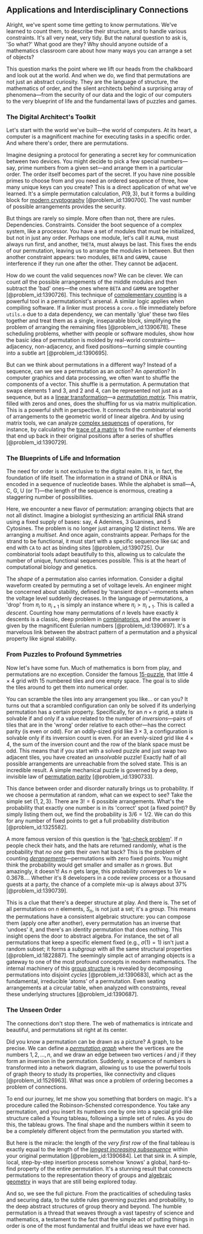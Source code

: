 ## Applications and Interdisciplinary Connections

Alright, we've spent some time getting to know permutations. We've learned to count them, to describe their structure, and to handle various constraints. It's all very neat, very tidy. But the natural question to ask is, 'So what?' What good are they? Why should anyone outside of a mathematics classroom care about how many ways you can arrange a set of objects?

This question marks the point where we lift our heads from the chalkboard and look out at the world. And when we do, we find that permutations are not just an abstract curiosity. They are the language of structure, the mathematics of order, and the silent architects behind a surprising array of phenomena—from the security of our data and the logic of our computers to the very blueprint of life and the fundamental laws of puzzles and games.

### The Digital Architect's Toolkit

Let's start with the world we've built—the world of computers. At its heart, a computer is a magnificent machine for executing tasks in a specific order. And where there's order, there are permutations.

Imagine designing a protocol for generating a secret key for communication between two devices. You might decide to pick a few special numbers—say, prime numbers from a given set—and arrange them in a particular order. The order itself becomes part of the secret. If you have nine possible primes to choose from and you need an ordered sequence of three, how many unique keys can you create? This is a direct application of what we've learned. It's a simple permutation calculation, $P(9,3)$, but it forms a building block for [modern cryptography](@article_id:274035) [@problem_id:1390700]. The vast number of possible arrangements provides the security.

But things are rarely so simple. More often than not, there are rules. Dependencies. Constraints. Consider the boot sequence of a complex system, like a processor. You have a set of modules that must be initialized, but not in just any order. Perhaps one module, let's call it `ALPHA`, must always run first, and another, `THETA`, must always be last. This fixes the ends of our permutation, leaving us to arrange the modules in between. But then another constraint appears: two modules, `BETA` and `GAMMA`, cause interference if they run one after the other. They cannot be adjacent.

How do we count the valid sequences now? We can be clever. We can count *all* the possible arrangements of the middle modules and then subtract the 'bad' ones—the ones where `BETA` and `GAMMA` are together [@problem_id:1390726]. This technique of [complementary counting](@article_id:267454) is a powerful tool in a permutationist's arsenal. A similar logic applies when compiling software. If a linker must process a `core.o` file immediately before `utils.o` due to a data dependency, we can mentally 'glue' these two files together and treat them as a single, inseparable block, simplifying the problem of arranging the remaining files [@problem_id:1390678]. These scheduling problems, whether with people or software modules, show how the basic idea of permutation is molded by real-world constraints—adjacency, non-adjacency, and fixed positions—turning simple counting into a subtle art [@problem_id:1390695].

But can we think about permutations in a different way? Instead of a sequence, can we see a permutation as an *action*? An *operation*? In computer graphics and data processing, we often want to shuffle the components of a vector. This shuffle is a permutation. A permutation that swaps elements 1 and 3, and 2 and 4, can be represented not just as a sequence, but as a [linear transformation](@article_id:142586)—a *[permutation matrix](@article_id:136347)*. This matrix, filled with zeros and ones, does the shuffling for us via matrix multiplication. This is a powerful shift in perspective. It connects the combinatorial world of arrangements to the geometric world of linear algebra. And by using matrix tools, we can analyze [complex sequences](@article_id:174547) of operations, for instance, by calculating the [trace of a matrix](@article_id:139200) to find the number of elements that end up back in their original positions after a series of shuffles [@problem_id:1390729].

### The Blueprints of Life and Information

The need for order is not exclusive to the digital realm. It is, in fact, the foundation of life itself. The information in a strand of DNA or RNA is encoded in a sequence of nucleotide bases. While the alphabet is small—A, C, G, U (or T)—the length of the sequence is enormous, creating a staggering number of possibilities.

Here, we encounter a new flavor of permutation: arranging objects that are not all distinct. Imagine a biologist synthesizing an artificial RNA strand using a fixed supply of bases: say, 4 Adenines, 3 Guanines, and 5 Cytosines. The problem is no longer just arranging 12 distinct items. We are arranging a *multiset*. And once again, constraints appear. Perhaps for the strand to be functional, it must start with a specific sequence like `GAC` and end with `CA` to act as binding sites [@problem_id:1390725]. Our combinatorial tools adapt beautifully to this, allowing us to calculate the number of unique, functional sequences possible. This is at the heart of computational biology and genetics.

The *shape* of a permutation also carries information. Consider a digital waveform created by permuting a set of voltage levels. An engineer might be concerned about stability, defined by 'transient drops'—moments when the voltage level suddenly decreases. In the language of permutations, a 'drop' from $\pi_i$ to $\pi_{i+1}$ is simply an instance where $\pi_i > \pi_{i+1}$. This is called a *descent*. Counting how many permutations of $n$ levels have exactly $k$ descents is a classic, deep problem in [combinatorics](@article_id:143849), and the answer is given by the magnificent Eulerian numbers [@problem_id:1390697]. It's a marvelous link between the abstract pattern of a permutation and a physical property like signal stability.

### From Puzzles to Profound Symmetries

Now let's have some fun. Much of mathematics is born from play, and permutations are no exception. Consider the famous [15-puzzle](@article_id:137392), that little $4 \times 4$ grid with 15 numbered tiles and one empty space. The goal is to slide the tiles around to get them into numerical order.

You can scramble the tiles into any arrangement you like... or can you? It turns out that a scrambled configuration can only be solved if its underlying permutation has a certain property. Specifically, for an $n \times n$ grid, a state is solvable if and only if a value related to the number of *inversions*—pairs of tiles that are in the 'wrong' order relative to each other—has the correct parity (is even or odd). For an oddly-sized grid like $3 \times 3$, a configuration is solvable only if its inversion count is even. For an evenly-sized grid like $4 \times 4$, the sum of the inversion count and the row of the blank space must be odd. This means that if you start with a solved puzzle and just swap two adjacent tiles, you have created an *unsolvable* puzzle! Exactly half of all possible arrangements are unreachable from the solved state. This is an incredible result. A simple mechanical puzzle is governed by a deep, invisible law of [permutation parity](@article_id:142047) [@problem_id:1390733].

This dance between order and disorder naturally brings us to probability. If we choose a permutation at random, what can we expect to see? Take the simple set $\{1, 2, 3\}$. There are $3! = 6$ possible arrangements. What's the probability that exactly one number is in its 'correct' spot (a fixed point)? By simply listing them out, we find the probability is $3/6 = 1/2$. We can do this for any number of fixed points to get a full probability distribution [@problem_id:1325582].

A more famous version of this question is the '[hat-check problem](@article_id:181517)'. If $n$ people check their hats, and the hats are returned randomly, what is the probability that *no one* gets their own hat back? This is the problem of counting *[derangements](@article_id:147046)*—permutations with zero fixed points. You might think the probability would get smaller and smaller as $n$ grows. But amazingly, it doesn't! As $n$ gets large, this probability converges to $1/e \approx 0.3678\ldots$. Whether it's 8 developers in a code review process or a thousand guests at a party, the chance of a complete mix-up is always about 37% [@problem_id:1390739].

This is a clue that there's a deeper structure at play. And there is. The set of all permutations on $n$ elements, $S_n$, is not just a set; it's a *group*. This means the permutations have a consistent algebraic structure: you can compose them (apply one after another), every permutation has an inverse that 'undoes' it, and there's an identity permutation that does nothing. This insight opens the door to abstract algebra. For instance, the set of all permutations that keep a specific element fixed (e.g., $\sigma(1)=1$) isn't just a random subset; it forms a *subgroup* with all the same structural properties [@problem_id:1822887]. The seemingly simple act of arranging objects is a gateway to one of the most profound concepts in modern mathematics. The internal machinery of this [group structure](@article_id:146361) is revealed by decomposing permutations into disjoint *cycles* [@problem_id:1390683], which act as the fundamental, irreducible 'atoms' of a permutation. Even seating arrangements at a circular table, when analyzed with constraints, reveal these underlying structures [@problem_id:1390687].

### The Unseen Order

The connections don't stop there. The web of mathematics is intricate and beautiful, and permutations sit right at its center.

Did you know a permutation can be drawn as a picture? A graph, to be precise. We can define a *[permutation graph](@article_id:272822)* where the vertices are the numbers $1, 2, \dots, n$, and we draw an edge between two vertices $i$ and $j$ if they form an inversion in the permutation. Suddenly, a sequence of numbers is transformed into a network diagram, allowing us to use the powerful tools of graph theory to study its properties, like connectivity and cliques [@problem_id:1526963]. What was once a problem of ordering becomes a problem of connections.

To end our journey, let me show you something that borders on magic. It's a procedure called the Robinson-Schensted correspondence. You take any permutation, and you insert its numbers one by one into a special grid-like structure called a Young tableau, following a simple set of rules. As you do this, the tableau grows. The final shape and the numbers within it seem to be a completely different object from the permutation you started with.

But here is the miracle: the length of the *very first row* of the final tableau is exactly equal to the length of the *[longest increasing subsequence](@article_id:269823)* within your original permutation [@problem_id:1390684]. Let that sink in. A simple, local, step-by-step insertion process somehow 'knows' a global, hard-to-find property of the entire permutation. It's a stunning result that connects permutations to the representation theory of groups and [algebraic geometry](@article_id:155806) in ways that are still being explored today.

And so, we see the full picture. From the practicalities of scheduling tasks and securing data, to the subtle rules governing puzzles and probability, to the deep abstract structures of group theory and beyond. The humble permutation is a thread that weaves through a vast tapestry of science and mathematics, a testament to the fact that the simple act of putting things in order is one of the most fundamental and fruitful ideas we have ever had.